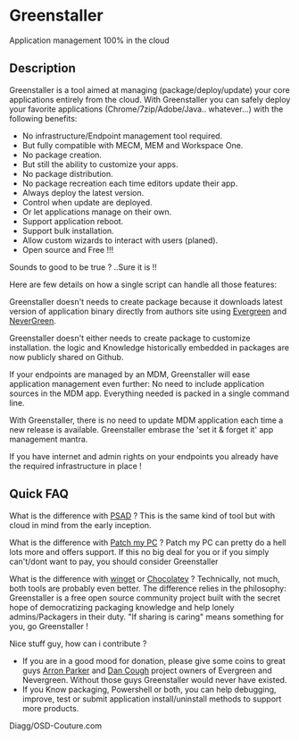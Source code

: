 # Greenstaller
Application management 100% in the cloud


## Description
Greenstaller is a tool aimed at managing (package/deploy/update) your core applications entirely from the cloud.
With Greenstaller you can safely deploy your favorite applications (Chrome/7zip/Adobe/Java.. whatever...) with the following benefits:

- No infrastructure/Endpoint management tool required.
- But fully compatible with MECM, MEM and Workspace One.
- No package creation.
- But still the ability to customize your apps.
- No package distribution.
- No package recreation each time editors update their app.
- Always deploy the latest version.
- Control when update are deployed. 
- Or let applications manage on their own.
- Support application reboot.
- Support bulk installation.
- Allow custom wizards to interact with users (planed).
- Open source and Free !!!


Sounds to good to be true ? ..Sure it is !!

Here are few details on how a single script can handle all those features:

Greenstaller doesn't needs to create package because it downloads latest version of application binary directly from authors site using [Evergreen](https://github.com/aaronparker/evergreen) and [NeverGreen](https://github.com/DanGough/Nevergreen).

Greenstaller doesn't either needs to create package to customize installation. the logic and Knowledge historically embedded in packages are now publicly shared on Github.

If your endpoints are managed by an MDM, Greenstaller will ease application management even further: No need to include application sources in the MDM app. Everything needed is packed in a single command line.

With Greenstaller, there is no need to update MDM application each time a new release is available. Greenstaller embrase the 'set it & forget it' app management mantra.  

If you have internet and admin rights on your endpoints you already have the required infrastructure in place !

## Quick FAQ

What is the difference with [PSAD](https://psappdeploytoolkit.com/) ?
This is the same kind of tool but with cloud in mind from the early inception.

What is the difference with [Patch my PC](https://patchmypc.com/home-updater) ?
Patch my PC can pretty do a hell lots more and offers support. If this no big deal for you or if you simply can't/dont want to pay, you should consider Greenstaller

What is the difference with [winget](https://docs.microsoft.com/en-us/windows/package-manager/winget/) or [Chocolatey](https://chocolatey.org/) ?
Technically, not much, both tools are probably even better. The difference relies in the philosophy: Greenstaller is a free open source community project built with the secret hope of democratizing packaging knowledge and help lonely admins/Packagers in their duty. "If sharing is caring" means something for you, go Greenstaller !

Nice stuff guy, how can i contribute ?
- If you are in a good mood for donation, please give some coins to great guys [Arron Parker](https://ko-fi.com/stealthpuppy) and [Dan Cough](https://packageology.com/about/) project owners of Evergreen and Nevergreen. Without those guys Greenstaller would never have existed.
- If you Know packaging, Powershell or both, you can help debugging, improve, test or submit application install/uninstall methods to support more products.


Diagg/OSD-Couture.com

